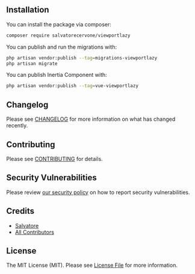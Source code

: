 ## Installation

You can install the package via composer:

```bash
composer require salvatorecervone/viewportlazy
```

You can publish and run the migrations with:

```bash
php artisan vendor:publish --tag=migrations-viewportlazy
php artisan migrate
```

You can publish Inertia Component with:

```bash
php artisan vendor:publish --tag=vue-viewportlazy
```

## Changelog

Please see [CHANGELOG](CHANGELOG.md) for more information on what has changed recently.

## Contributing

Please see [CONTRIBUTING](CONTRIBUTING.md) for details.

## Security Vulnerabilities

Please review [our security policy](../../security/policy) on how to report security vulnerabilities.

## Credits

- [Salvatore](https://github.com/SalvatoreCervone)
- [All Contributors](../../contributors)

## License

The MIT License (MIT). Please see [License File](LICENSE.md) for more information.
